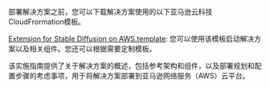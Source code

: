 部署解决方案之前，您可以下载解决方案使用的以下亚马逊云科技CloudFrormation模板。

[Extension for Stable Diffusion on AWS.template](https://console.aws.amazon.com/cloudformation/home?#/stacks/create/template?stackName=stable-diffusion-aws&templateURL=https://aws-gcr-solutions.s3.amazonaws.com/stable-diffusion-aws-extension-github-mainline/latest/custom-domain/Stable-diffusion-aws-extension-middleware-stack.template.json): 您可以使用该模板启动解决方案以及相关组件。您还可以根据需要定制模板。 


该实施指南提供了关于解决方案的概述，包括参考架构和组件，以及部署规划和配置步骤的考虑事项，用于将解决方案部署到亚马逊网络服务（AWS）云平台。

